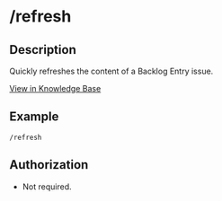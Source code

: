 # /refresh

## Description

Quickly refreshes the content of a Backlog Entry issue.

[View in Knowledge Base](https://kb.packfiles.io/warp/commands/backlog-entry/refresh)

## Example

```
/refresh
```

## Authorization

* Not required.
